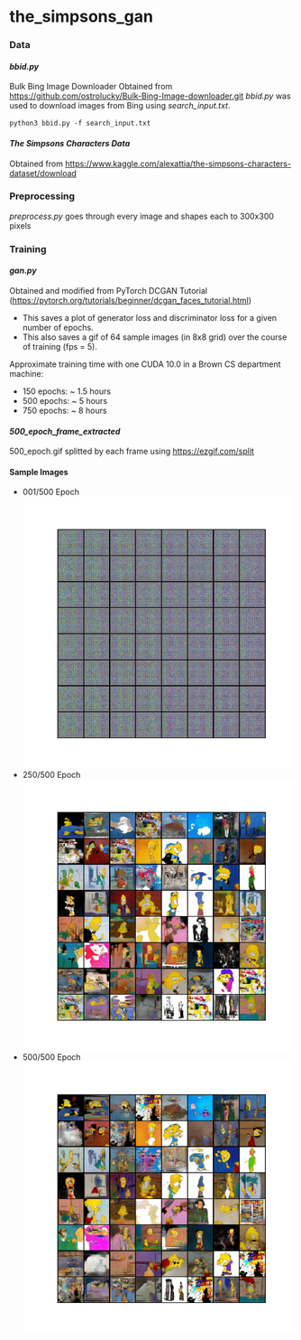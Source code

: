 # the_simpsons_gan

### Data
#### *bbid.py*
Bulk Bing Image Downloader
Obtained from https://github.com/ostrolucky/Bulk-Bing-Image-downloader.git
*bbid.py* was used to download images from Bing using *search_input.txt*.
```
python3 bbid.py -f search_input.txt
```

#### *The Simpsons Characters Data*
Obtained from https://www.kaggle.com/alexattia/the-simpsons-characters-dataset/download

### Preprocessing
*preprocess.py* goes through every image and shapes each to 300x300 pixels

### Training
#### *gan.py*
Obtained and modified from PyTorch DCGAN Tutorial (https://pytorch.org/tutorials/beginner/dcgan_faces_tutorial.html)
- This saves a plot of generator loss and discriminator loss for a given number of epochs.
- This also saves a gif of 64 sample images (in 8x8 grid) over the course of training (fps = 5).

Approximate training time with one CUDA 10.0 in a Brown CS department machine:
- 150 epochs: ~ 1.5 hours
- 500 epochs: ~ 5 hours
- 750 epochs: ~ 8 hours

#### *500_epoch_frame_extracted*
500_epoch.gif splitted by each frame using https://ezgif.com/split
#### Sample Images
- 001/500 Epoch
![Sample Image 1](https://github.com/jgong4/the_simpsons_gan/blob/master/500_epoch_frame_extracted/frame_00_delay-0.2s.gif)
- 250/500 Epoch
![Sample Image 2](https://github.com/jgong4/the_simpsons_gan/blob/master/500_epoch_frame_extracted/frame_49_delay-0.2s.gif)
- 500/500 Epoch
![Sample Image 3](https://github.com/jgong4/the_simpsons_gan/blob/master/500_epoch_frame_extracted/frame_97_delay-0.2s.gif)
